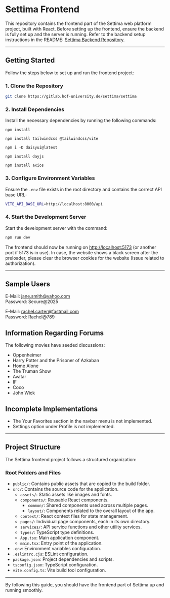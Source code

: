# Settima Frontend

This repository contains the frontend part of the Settima web platform project, built with React. Before setting up the frontend, ensure the backend is fully set up and the server is running. Refer to the backend setup instructions in the README: [Settima Backend Repository](https://gitlab.hof-university.de/settima/settimabackend).

---

## Getting Started

Follow the steps below to set up and run the frontend project:

### 1. Clone the Repository

```bash
git clone https://gitlab.hof-university.de/settima/settima
```

### 2. Install Dependencies

Install the necessary dependencies by running the following commands:

```
npm install
```

```
npm install tailwindcss @tailwindcss/vite
```

```
npm i -D daisyui@latest
```

```
npm install dayjs
```

```
npm install axios
```


### 3. Configure Environment Variables

Ensure the `.env` file exists in the root directory and contains the correct API base URL:

```bash
VITE_API_BASE_URL=http://localhost:8000/api
```

### 4. Start the Development Server

Start the development server with the command:

```bash
npm run dev
```

The frontend should now be running on [http://localhost:5173](http://localhost:5173) (or another port if 5173 is in use). In case, the website shows a black screen after the preloader, please clear the browser cookies for the website (Issue related to authorization).

---

## Sample Users

E-Mail: jane.smith@yahoo.com\
Password: Secure@2025

E-Mail: rachel.carter@fastmail.com\
Password: Rachel@789

## Information Regarding Forums

The following movies have seeded discussions:
- Oppenheimer
- Harry Potter and the Prisoner of Azkaban
- Home Alone
- The Truman Show
- Avatar
- IF
- Coco
- John Wick

## Incomplete Implementations

- The Your Favorites section in the navbar menu is not implemented.
- Settings option under Profile is not implemented.

---
## Project Structure

The Settima frontend project follows a structured organization:

### Root Folders and Files

- `public/`: Contains public assets that are copied to the build folder.
- `src/`: Contains the source code for the application.
  - `assets/`: Static assets like images and fonts.
  - `components/`: Reusable React components.
    - `common/`: Shared components used across multiple pages.
    - `layout/`: Components related to the overall layout of the app.
  - `context/`: React context files for state management.
  - `pages/`: Individual page components, each in its own directory.
  - `services/`: API service functions and other utility services.
  - `types/`: TypeScript type definitions.
  - `App.tsx`: Main application component.
  - `main.tsx`: Entry point of the application.
- `.env`: Environment variables configuration.
- `.eslintrc.cjs`: ESLint configuration.
- `package.json`: Project dependencies and scripts.
- `tsconfig.json`: TypeScript configuration.
- `vite.config.ts`: Vite build tool configuration.

---

By following this guide, you should have the frontend part of Settima up and running smoothly.

